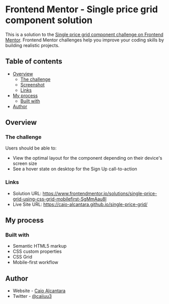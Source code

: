 # Frontend Mentor - Single price grid component solution

This is a solution to the [Single price grid component challenge on Frontend Mentor](https://www.frontendmentor.io/challenges/single-price-grid-component-5ce41129d0ff452fec5abbbc). Frontend Mentor challenges help you improve your coding skills by building realistic projects. 

## Table of contents

- [Overview](#overview)
  - [The challenge](#the-challenge)
  - [Screenshot](#screenshot)
  - [Links](#links)
- [My process](#my-process)
  - [Built with](#built-with)
- [Author](#author)


## Overview

### The challenge

Users should be able to:

- View the optimal layout for the component depending on their device's screen size
- See a hover state on desktop for the Sign Up call-to-action


### Links

- Solution URL: https://www.frontendmentor.io/solutions/single-price-grid-using-css-grid-mobilefirst-SgMmAau8l
- Live Site URL: https://caio-alcantara.github.io/single-price-grid/

## My process

### Built with

- Semantic HTML5 markup
- CSS custom properties
- CSS Grid
- Mobile-first workflow

## Author

- Website - [Caio Alcantara](https://github.com/caio-alcantara)
- Twitter - [@caiiuu3](https://twitter.com/caiiuu3)
